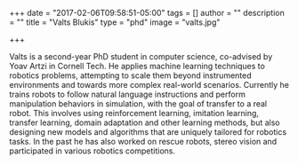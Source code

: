 +++
date = "2017-02-06T09:58:51-05:00"
tags = []
author = ""
description = ""
title = "Valts Blukis"
type = "phd"
image = "valts.jpg"

+++

Valts is a second-year PhD student in computer science, co-advised by Yoav Artzi in Cornell Tech.
He applies machine learning techniques to robotics problems, attempting to scale them beyond instrumented environments and towards more complex real-world scenarios. Currently he trains robots to follow natural language instructions and perform manipulation behaviors in simulation, with the goal of transfer to a real robot.
This involves using reinforcement learning, imitation learning, transfer learning, domain adaptation and other learning methods, but also
designing new models and algorithms that are uniquely tailored for robotics tasks. In the past he has also worked on rescue robots, stereo vision and participated in various robotics competitions.
